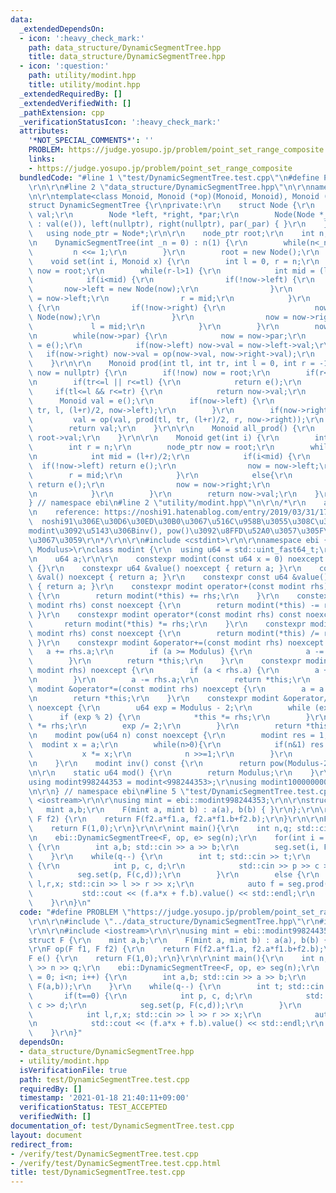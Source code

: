 ```yaml
---
data:
  _extendedDependsOn:
  - icon: ':heavy_check_mark:'
    path: data_structure/DynamicSegmentTree.hpp
    title: data_structure/DynamicSegmentTree.hpp
  - icon: ':question:'
    path: utility/modint.hpp
    title: utility/modint.hpp
  _extendedRequiredBy: []
  _extendedVerifiedWith: []
  _pathExtension: cpp
  _verificationStatusIcon: ':heavy_check_mark:'
  attributes:
    '*NOT_SPECIAL_COMMENTS*': ''
    PROBLEM: https://judge.yosupo.jp/problem/point_set_range_composite
    links:
    - https://judge.yosupo.jp/problem/point_set_range_composite
  bundledCode: "#line 1 \"test/DynamicSegmentTree.test.cpp\"\n#define PROBLEM \"https://judge.yosupo.jp/problem/point_set_range_composite\"\
    \r\n\r\n#line 2 \"data_structure/DynamicSegmentTree.hpp\"\n\r\nnamespace ebi {\r\
    \n\r\ntemplate<class Monoid, Monoid (*op)(Monoid, Monoid), Monoid (*e)()>\r\n\
    struct DynamicSegmentTree {\r\nprivate:\r\n    struct Node {\r\n        Monoid\
    \ val;\r\n        Node *left, *right, *par;\r\n        Node(Node *_par = nullptr)\
    \ : val(e()), left(nullptr), right(nullptr), par(_par) { }\r\n    };\r\n\r\n \
    \   using node_ptr = Node*;\r\n\r\n    node_ptr root;\r\n    int n;\r\n\r\npublic:\r\
    \n    DynamicSegmentTree(int _n = 0) : n(1) {\r\n        while(n<_n) {\r\n   \
    \         n <<= 1;\r\n        }\r\n        root = new Node();\r\n    }\r\n\r\n\
    \    void set(int i, Monoid x) {\r\n        int l = 0, r = n;\r\n        node_ptr\
    \ now = root;\r\n        while(r-l>1) {\r\n            int mid = (l+r)/2;\r\n\
    \            if(i<mid) {\r\n                if(!now->left) {\r\n             \
    \       now->left = new Node(now);\r\n                }\r\n                now\
    \ = now->left;\r\n                r = mid;\r\n            }\r\n            else\
    \ {\r\n                if(!now->right) {\r\n                    now->right = new\
    \ Node(now);\r\n                }\r\n                now = now->right;\r\n   \
    \             l = mid;\r\n            }\r\n        }\r\n        now->val = x;\r\
    \n        while(now->par) {\r\n            now = now->par;\r\n            now->val\
    \ = e();\r\n            if(now->left) now->val = now->left->val;\r\n         \
    \   if(now->right) now->val = op(now->val, now->right->val);\r\n        }\r\n\
    \    }\r\n\r\n    Monoid prod(int tl, int tr, int l = 0, int r = -1, node_ptr\
    \ now = nullptr) {\r\n        if(!now) now = root;\r\n        if(r<0) r = n;\r\
    \n        if(tr<=l || r<=tl) {\r\n            return e();\r\n        }\r\n   \
    \     if(tl<=l && r<=tr) {\r\n            return now->val;\r\n        }\r\n  \
    \      Monoid val = e();\r\n        if(now->left) {\r\n            val = prod(tl,\
    \ tr, l, (l+r)/2, now->left);\r\n        }\r\n        if(now->right) {\r\n   \
    \         val = op(val, prod(tl, tr, (l+r)/2, r, now->right));\r\n        }\r\n\
    \        return val;\r\n    }\r\n\r\n    Monoid all_prod() {\r\n        return\
    \ root->val;\r\n    }\r\n\r\n    Monoid get(int i) {\r\n        int l = 0;\r\n\
    \        int r = n;\r\n        node_ptr now = root;\r\n        while(r-l>1) {\r\
    \n            int mid = (l+r)/2;\r\n            if(i<mid) {\r\n              \
    \  if(!now->left) return e();\r\n                now = now->left;\r\n        \
    \        r = mid;\r\n            }\r\n            else{\r\n                if(!now->right)\
    \ return e();\r\n                now = now->right;\r\n                l = mid;\r\
    \n            }\r\n        }\r\n        return now->val;\r\n    }\r\n};\r\n\r\n\
    } // namespace ebi\n#line 2 \"utility/modint.hpp\"\n\r\n/*\r\n    author: noshi91\r\
    \n    reference: https://noshi91.hatenablog.com/entry/2019/03/31/174006\r\n  \
    \  noshi91\u306E\u30D6\u30ED\u30B0\u3067\u516C\u958B\u3055\u308C\u3066\u3044\u308B\
    modint\u3092\u5143\u306Binv(), pow()\u3092\u8FFD\u52A0\u3057\u305F\u3082\u306E\
    \u3067\u3059\r\n*/\r\n\r\n#include <cstdint>\r\n\r\nnamespace ebi {\r\n\r\ntemplate<std::uint_fast64_t\
    \ Modulus>\r\nclass modint {\r\n  using u64 = std::uint_fast64_t;\r\n\r\npublic:\r\
    \n    u64 a;\r\n\r\n    constexpr modint(const u64 x = 0) noexcept : a(x % Modulus)\
    \ {}\r\n    constexpr u64 &value() noexcept { return a; }\r\n    constexpr u64\
    \ &val() noexcept { return a; }\r\n    constexpr const u64 &value() const noexcept\
    \ { return a; }\r\n    constexpr modint operator+(const modint rhs) const noexcept\
    \ {\r\n        return modint(*this) += rhs;\r\n    }\r\n    constexpr modint operator-(const\
    \ modint rhs) const noexcept {\r\n        return modint(*this) -= rhs;\r\n   \
    \ }\r\n    constexpr modint operator*(const modint rhs) const noexcept {\r\n \
    \       return modint(*this) *= rhs;\r\n    }\r\n    constexpr modint operator/(const\
    \ modint rhs) const noexcept {\r\n        return modint(*this) /= rhs;\r\n   \
    \ }\r\n    constexpr modint &operator+=(const modint rhs) noexcept {\r\n     \
    \   a += rhs.a;\r\n        if (a >= Modulus) {\r\n            a -= Modulus;\r\n\
    \        }\r\n        return *this;\r\n    }\r\n    constexpr modint &operator-=(const\
    \ modint rhs) noexcept {\r\n        if (a < rhs.a) {\r\n        a += Modulus;\r\
    \n        }\r\n        a -= rhs.a;\r\n        return *this;\r\n    }\r\n    constexpr\
    \ modint &operator*=(const modint rhs) noexcept {\r\n        a = a * rhs.a % Modulus;\r\
    \n        return *this;\r\n    }\r\n    constexpr modint &operator/=(modint rhs)\
    \ noexcept {\r\n        u64 exp = Modulus - 2;\r\n        while (exp) {\r\n  \
    \      if (exp % 2) {\r\n            *this *= rhs;\r\n        }\r\n        rhs\
    \ *= rhs;\r\n        exp /= 2;\r\n        }\r\n        return *this;\r\n    }\r\
    \n    modint pow(u64 n) const noexcept {\r\n        modint res = 1;\r\n      \
    \  modint x = a;\r\n        while(n>0){\r\n            if(n&1) res *= x;\r\n \
    \           x *= x;\r\n            n >>=1;\r\n        }\r\n        return res;\r\
    \n    }\r\n    modint inv() const {\r\n        return pow(Modulus-2);\r\n    }\r\
    \n\r\n    static u64 mod() {\r\n        return Modulus;\r\n    }\r\n};\r\n\r\n\
    using modint998244353 = modint<998244353>;\r\nusing modint1000000007 = modint<1000000007>;\r\
    \n\r\n} // namespace ebi\n#line 5 \"test/DynamicSegmentTree.test.cpp\"\n\r\n#include\
    \ <iostream>\r\n\r\nusing mint = ebi::modint998244353;\r\n\r\nstruct F {\r\n \
    \   mint a,b;\r\n    F(mint a, mint b) : a(a), b(b) { }\r\n};\r\n\r\nF op(F f1,\
    \ F f2) {\r\n    return F(f2.a*f1.a, f2.a*f1.b+f2.b);\r\n}\r\n\r\nF e() {\r\n\
    \    return F(1,0);\r\n}\r\n\r\nint main(){\r\n    int n,q; std::cin >> n >> q;\r\
    \n    ebi::DynamicSegmentTree<F, op, e> seg(n);\r\n    for(int i = 0; i<n; i++)\
    \ {\r\n        int a,b; std::cin >> a >> b;\r\n        seg.set(i, F(a,b));\r\n\
    \    }\r\n    while(q--) {\r\n        int t; std::cin >> t;\r\n        if(t==0)\
    \ {\r\n            int p, c, d;\r\n            std::cin >> p >> c >> d;\r\n  \
    \          seg.set(p, F(c,d));\r\n        }\r\n        else {\r\n            int\
    \ l,r,x; std::cin >> l >> r >> x;\r\n            auto f = seg.prod(l,r);\r\n \
    \           std::cout << (f.a*x + f.b).value() << std::endl;\r\n        }\r\n\
    \    }\r\n}\n"
  code: "#define PROBLEM \"https://judge.yosupo.jp/problem/point_set_range_composite\"\
    \r\n\r\n#include \"../data_structure/DynamicSegmentTree.hpp\"\r\n#include \"../utility/modint.hpp\"\
    \r\n\r\n#include <iostream>\r\n\r\nusing mint = ebi::modint998244353;\r\n\r\n\
    struct F {\r\n    mint a,b;\r\n    F(mint a, mint b) : a(a), b(b) { }\r\n};\r\n\
    \r\nF op(F f1, F f2) {\r\n    return F(f2.a*f1.a, f2.a*f1.b+f2.b);\r\n}\r\n\r\n\
    F e() {\r\n    return F(1,0);\r\n}\r\n\r\nint main(){\r\n    int n,q; std::cin\
    \ >> n >> q;\r\n    ebi::DynamicSegmentTree<F, op, e> seg(n);\r\n    for(int i\
    \ = 0; i<n; i++) {\r\n        int a,b; std::cin >> a >> b;\r\n        seg.set(i,\
    \ F(a,b));\r\n    }\r\n    while(q--) {\r\n        int t; std::cin >> t;\r\n \
    \       if(t==0) {\r\n            int p, c, d;\r\n            std::cin >> p >>\
    \ c >> d;\r\n            seg.set(p, F(c,d));\r\n        }\r\n        else {\r\n\
    \            int l,r,x; std::cin >> l >> r >> x;\r\n            auto f = seg.prod(l,r);\r\
    \n            std::cout << (f.a*x + f.b).value() << std::endl;\r\n        }\r\n\
    \    }\r\n}"
  dependsOn:
  - data_structure/DynamicSegmentTree.hpp
  - utility/modint.hpp
  isVerificationFile: true
  path: test/DynamicSegmentTree.test.cpp
  requiredBy: []
  timestamp: '2021-01-18 21:40:11+09:00'
  verificationStatus: TEST_ACCEPTED
  verifiedWith: []
documentation_of: test/DynamicSegmentTree.test.cpp
layout: document
redirect_from:
- /verify/test/DynamicSegmentTree.test.cpp
- /verify/test/DynamicSegmentTree.test.cpp.html
title: test/DynamicSegmentTree.test.cpp
---
```

